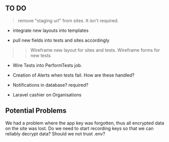 ## TO DO

> remove "staging url" from sites. It isn't required.

- integrate new layouts into templates

- pull new fields into tests and sites accordingly

>> Wireframe new layout for sites and tests.
>> Wireframe forms for new tests

- Wire Tests into PerformTests job.

- Creation of Alerts when tests fail. How are these handled?

- Notifications in database? required?
- Laravel cashier on Organisations




## Potential Problems
We had a problem where the app key was forgotten, thus all encrypted data on the site was lost. 
Do we need to start recording keys so that we can reliably decrypt data? Should we not trust .env?